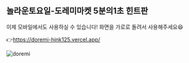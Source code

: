 ## 놀라운토요일-도레미마켓 5분의1초 힌트판
이제 모바일에서도 사용하실 수 있습니다! 화면을 가로로 돌려서 사용해주세요😆  

👉https://doremi-hjnk125.vercel.app/

![doremi](https://user-images.githubusercontent.com/60878616/106750201-de797380-666a-11eb-8e3c-00c47d7bcdb6.gif)
